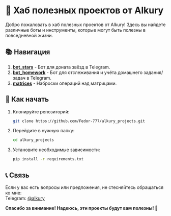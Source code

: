 # 🌟 Хаб полезных проектов от Alkury

Добро пожаловать в хаб полезных проектов от Alkury! Здесь вы найдете различные боты и инструменты, которые могут быть полезны в повседневной жизни.

## 📚 Навигация

1. **[bot_stars](https://github.com/Fedor-777/alkury_projects/tree/main/bot_stars)** - Бот для доната звёзд в Telegram.
2. **[bot_homework](https://github.com/Fedor-777/alkury_projects/tree/main/bot_homework)** - Бот для отслеживания и учёта домашнего задания/задач в Telegram.
3. **[matrices](https://github.com/Fedor-777/alkury_projects/tree/main/matrices)** - Наброски операций над матрицами.

## 📌 Как начать

1. Клонируйте репозиторий:
   ```bash
   git clone https://github.com/Fedor-777/alkury_projects.git
   ```
2. Перейдите в нужную папку:
   ```bash
   cd alkury_projects
   ```
3. Установите необходимые зависимости:
   ```bash
   pip install -r requirements.txt
   ```
## 📞 Связь
Если у вас есть вопросы или предложения, не стесняйтесь обращаться ко мне:<br>
Telegram: [@alkury](https://t.me/alkury)<br>

**Спасибо за внимание! Надеюсь, эти проекты будут вам полезны! 🚀**